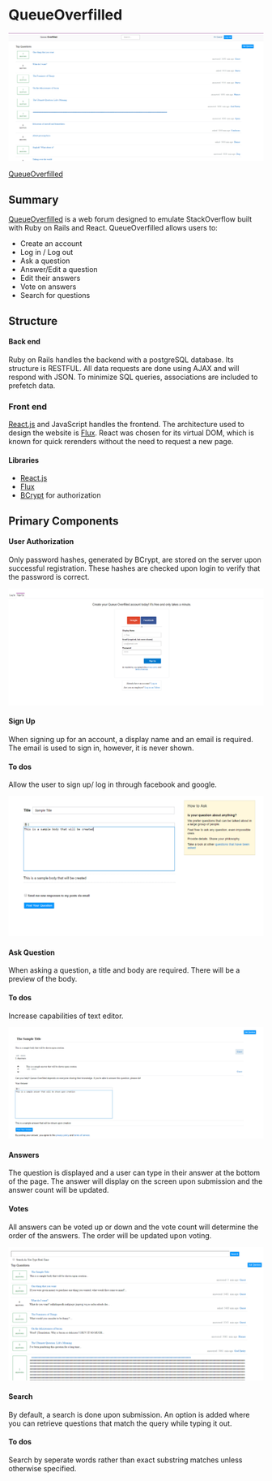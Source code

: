 # QueueOverfilled

![home]

[QueueOverfilled][queueOverfilled]

## Summary

[QueueOverfilled][queueOverfilled]  is a web forum designed to emulate 
StackOverflow built with Ruby on Rails and React. QueueOverfilled allows users
to:

* Create an account
* Log in / Log out
* Ask a question
* Answer/Edit a question
* Edit their answers
* Vote on answers
* Search for questions

## Structure

#### Back end
Ruby on Rails handles the backend with a postgreSQL database.
Its structure is RESTFUL. 
All data requests are done using AJAX and will respond with JSON.
To minimize SQL queries, associations are included to prefetch data.


### Front end
[React.js][React] and JavaScript handles the frontend.
The architecture used to design the website is [Flux][Flux].
React was chosen for its virtual DOM, which is known for quick rerenders
without the need to request a new page.

#### Libraries
- [React.js][React]
- [Flux][Flux]
- [BCrypt](https://github.com/codahale/bcrypt-ruby) for authorization

## Primary Components

#### User Authorization
Only password hashes, generated by BCrypt, are stored on the server upon
successful registration. These hashes are checked upon login to verify that the
password is correct.

![signup]

#### Sign Up
When signing up for an account, a display name and an email is required. The
email is used to sign in, however, it is never shown.

#### To dos
Allow the user to sign up/ log in through facebook and google.

![askquestion]

#### Ask Question
When asking a question, a title and body are required. There will be a preview
of the body.

#### To dos
Increase capabilities of text editor.

![questionshow]


#### Answers
The question is displayed and a user can type in their answer at the bottom of
the page. The answer will display on the screen upon submission and the answer 
count will be updated.

#### Votes
All answers can be voted up or down and the vote count will determine the order
of the answers. The order will be updated upon voting.

![search]

#### Search
By default, a search is done upon submission. An option is added where you can
retrieve questions that match the query while typing it out.

#### To dos
Search by seperate words rather than exact substring matches unless otherwise
specified.

[queueOverfilled]: https://www.queueoverfilled.us
[React]:https://facebook.github.io/react/
[Flux]:https://facebook.github.io/flux/


[signup]: ./app/assets/images/signup.png
[search]: ./app/assets/images/search.png
[askquestion]: ./app/assets/images/askquestion.png
[questionshow]: ./app/assets/images/questionshow.png
[home]: ./app/assets/images/homepage.png
